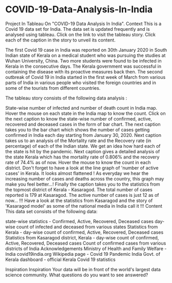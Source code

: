 # COVID-19-Data-Analysis-In-India
Project In Tableau On "COVID-19 Data Analysis In India".
Context
This is a Covid 19 data set for India. The data set is updated frequently and is analysed using tableau. Click on the link to visit the tableau story. Click each of the caption in the story to unveil its content.

The first Covid 19 case in India was reported on 30th January 2020 in South Indian state of Kerala on a medical student who was pursuing the studies at Wuhan University, China. Two more students were found to be infected in Kerala in the consecutive days. The Kerala government was successful in containing the disease with its proactive measures back then. The second outbreak of Covid 19 in India started in the first week of March from various parts of India in various people who visited the foreign countries and in some of the tourists from different countries.

The tableau story consists of the following data analysis :

State-wise number of infected and number of death count in India map. Hover the mouse on each state in the India map to know the count.
Click on the next caption to know the state-wise number of confirmed, active, recovered and deceased cases in the form of bar chart.
The next caption takes you to the bar chart which shows the number of cases getting confirmed in India each day starting from January 30, 2020.
Next caption takes us to an analysis of the Mortality rate and the Recovery rate (in percentage) of each of the Indian state. We get an idea how hard each of the state is hit by the pandemic.
Next caption gives a detailed analysis of the state Kerala which has the mortality rate of 0.806% and the recovery rate of 74.4% as of now. Hover the mouse to know the count in each district. Don't forget to have a look at the line graph of 'number of active cases' in Kerala. It looks almost flattened ! As everyday we hear the increasing number of cases and deaths across the country, this graph may make you feel better…!
Finally the caption takes you to the statistics from the topmost district of Kerala - Kasaragod.
The total number of cases reported is 179 at Kasaragod. The active number of cases is just 12 as of now… !!!
Have a look at the statistics from Kasaragod and the story of 'Kasaragod model' as some of the national media in India call it !!!
Content
This data set consists of the following data:

state-wise statistics - Confirmed, Active, Recovered, Deceased cases
day-wise count of infected and deceased from various states
Statistics from Kerala - day-wise count of confirmed, Active, Recovered, Deceased cases
Statistics from Kasaragod district, Kerala - day-wise count of confirmed, Active, Recovered, Deceased cases
Count of confirmed cases from various districts of India
Acknowledgements
Ministry of Health and Family Welfare - India
covid19india.org
Wikipedia page - Covid 19 Pandemic India
Govt. of Kerala dashboard - official Kerala Covid 19 statistics

Inspiration
Inspiration
Your data will be in front of the world's largest data science community. What questions do you want to see answered?
